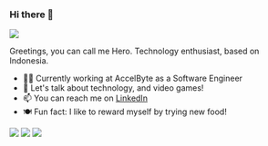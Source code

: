 ### Hi there 👋
![](https://visitor-badge.glitch.me/badge?page_id=heroahmadi.heroahmadi)

Greetings, you can call me Hero. Technology enthusiast, based on Indonesia.

- :man_technologist: Currently working at AccelByte as a Software Engineer
- 💬 Let's talk about technology, and video games!
- 📫 You can reach me on [LinkedIn](https://www.linkedin.com/in/heroakbarahmadi/)
- :plate_with_cutlery: Fun fact: I like to reward myself by trying new food!


![](https://github-readme-stats.vercel.app/api?username=heroahmadi&hide_border=false&include_all_commits=true&count_private=false&show_icons=true)
![](https://github-readme-streak-stats.herokuapp.com/?user=heroahmadi&hide_border=false&show_icons=true)
![](https://github-readme-stats.vercel.app/api/top-langs/?username=heroahmadi&hide_border=false&include_all_commits=true&count_private=true&layout=compact,hide=html)
